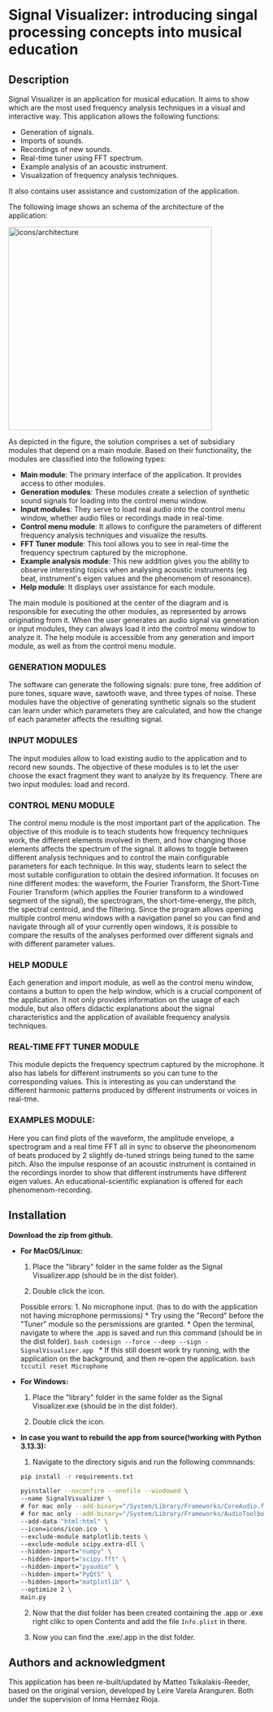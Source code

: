 # Signal Visualizer: introducing singal processing concepts into musical education

## Description

Signal Visualizer is an application for musical education. It aims to show which are the most used frequency analysis techniques in a visual and interactive way. This application allows the following functions:

* Generation of signals.
* Imports of sounds.
* Recordings of new sounds.
* Real-time tuner using FFT spectrum.
* Example analysis of an acoustic instrument.
* Visualization of frequency analysis techniques.

It also contains user assistance and customization of the application.

The following image shows an schema of the architecture of the application:

<img src="architecture.png" alt="icons/architecture" width="400"/>

As depicted in the figure, the solution comprises a set of subsidiary modules that depend on a main module. Based on their functionality, the modules are classified into the following types:

* **Main module**: The primary interface of the application. It provides access to other modules.
* **Generation modules**: These modules create a selection of synthetic sound signals for loading into the control menu window.
* **Input modules**: They serve to load real audio into the control menu window, whether audio files or recordings made in real-time.
* **Control menu module**: It allows to configure the parameters of different frequency analysis techniques and visualize the results.
* **FFT Tuner module**: This tool allows you to see in real-time the frequency spectrum captured by the microphone.
* **Example analysis module**: This new addition gives you the ability to observe interesting topics when analysing acoustic instruments (eg beat, instrument's eigen values and the phenomenom of resonance).
* **Help module**: It displays user assistance for each module.

The main module is positioned at the center of the diagram and is responsible for executing the other modules, as represented by arrows originating from it. When the user generates an audio signal via generation or input modules, they can always load it into the control menu window to analyze it. The help module is accessible from any generation and import module, as well as from the control menu module.

### GENERATION MODULES

The software can generate the following signals: pure tone, free addition of pure tones, square wave, sawtooth wave, and three types of noise. These modules have the objective of generating synthetic signals so the student can learn under which parameters they are calculated, and how the change of each parameter affects the resulting signal.

### INPUT MODULES

The input modules allow to load existing audio to the application and to record new sounds. The objective of these modules is to let the user choose the exact fragment they want to analyze by its frequency. There are two input modules: load and record.

### CONTROL MENU MODULE

The control menu module is the most important part of the application. The objective of this module is to teach students how frequency techniques work, the different elements involved in them, and how changing those elements affects the spectrum of the signal. It allows to toggle between different analysis techniques and to control the main configurable parameters for each technique. In this way, students learn to select the most suitable configuration to obtain the desired information. It focuses on nine different modes: the waveform, the Fourier Transform, the Short-Time Fourier Transform (which applies the Fourier transform to a windowed segment of the signal), the spectrogram, the short-time-energy, the pitch, the spectral centroid, and the filtering. Since the program allows opening multiple control menu windows with a navigation panel so you can find and navigate through all of your currently open windows, it is possible to compare the results of the analyses performed over different signals and with different parameter values.

### HELP MODULE

Each generation and import module, as well as the control menu window, contains a button to open the help window, which is a crucial component of the application. It not only provides information on the usage of each module, but also offers didactic explanations about the signal characteristics and the application of available frequency analysis techniques.

### REAL-TIME FFT TUNER MODULE

This module depicts the frequency spectrum captured by the microphone. It also has labels for different instruments so you can tune to the corresponding values. This is interesting as you can understand the different harmonic patterns produced by different instruments or voices in real-tme.

### EXAMPLES MODULE:

Here you can find plots of the waveform, the amplitude envelope, a spectrogram and a real time FFT all in sync to observe the pheonomenom of beats produced by 2 slightly de-tuned strings being tuned to the same pitch. Also the impulse response of an acoustic instrument is contained in the recordings inorder to show that different instruments have different eigen values. An educational-scientific explanation is offered for each phenomenom-recording.

## Installation

**Download the zip from github.**

 * **For MacOS/Linux:**
 	1. Place the "library" folder in the same folder as the Signal Visualizer.app (should be in the dist folder).

 	2. Double click the icon.

 	Possible errors:
 		1. No microphone input. (has to do with the application not having microphone permissions)
 			* Try using the "Record" before the "Tuner" module so the persmissions are granted.
 			* Open the terminal, navigate to where the .app is saved and run this command (should be in the dist folder).
			```bash
			codesign --force --deep --sign - SignalVisualizer.app
			```
			* If this still doesnt work try running, with the application on the background, and then re-open the application.
			```bash
			tccutil reset Microphone 
			```

 * **For Windows:**

  	1. Place the "library" folder in the same folder as the Signal Visualizer.exe (should be in the dist folder).

 	2. Double click the icon.

 * **In case you want to rebuild the app from source(!working with Python 3.13.3):**

 	1. Navigate to the directory sigvis and run the following commnands:

 	```bash
 	pip install -r requirements.txt

 	pyinstaller --noconfirm --onefile --windowed \
    --name SignalVisualizer \
    # for mac only --add-binary="/System/Library/Frameworks/CoreAudio.framework:." \
    # for mac only --add-binary="/System/Library/Frameworks/AudioToolbox.framework:." \
    --add-data "html:html" \
    --icon=icons/icon.ico  \
    --exclude-module matplotlib.tests \
    --exclude-module scipy.extra-dll \
    --hidden-import="numpy" \
    --hidden-import="scipy.fft" \
    --hidden-import="pyaudio" \
    --hidden-import="PyQt5" \
    --hidden-import="matplotlib" \
    --optimize 2 \
    main.py

    ```

   2. Now that the dist folder has been created containing the .app or .exe right clikc to open Contents and add the file ```Info.plist``` in there.
    
   3. Now you can find the .exe/.app in the dist folder.


## Authors and acknowledgment

This application has been re-built/updated by Matteo Tsikalakis-Reeder, based on the original version, developed by Leire Varela Aranguren. Both under the supervision of Inma Hernáez Rioja.


